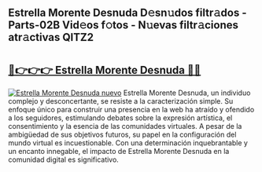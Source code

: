 ## Estrella Morente Desnuda D𝚎sn𝚞dos filtr𝚊dos - Parts-02B Vid𝚎os f𝚘tos - N𝚞evas filtr𝚊ciones atr𝚊ctivas QlTZ2

# <h2><a href="http://mb4119j.tromn.icu/?c=Estrella+Morente+Desnuda">🔗👉👉👉 Estrella Morente Desnuda 🔗🔗</a></h2>

[![Estrella Morente Desnuda nuevo](https://i.imgur.com/pEAQMta.gif)](http://mb4119j.tromn.icu/?c=Estrella+Morente+Desnuda)
Estrella Morente Desnuda, un individuo complejo y desconcertante, se resiste a la caracterización simple. Su enfoque único para construir una presencia en la web ha atraído y ofendido a los seguidores, estimulando debates sobre la expresión artística, el consentimiento y la esencia de las comunidades virtuales. A pesar de la ambigüedad de sus objetivos futuros, su papel en la configuración del mundo virtual es incuestionable. Con una determinación inquebrantable y un encanto innegable, el impacto de Estrella Morente Desnuda en la comunidad digital es significativo.
